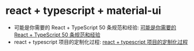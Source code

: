 # react + typescript + material-ui



* 可能是你需要的 React + TypeScript 50 条规范和经验: [可能是你需要的 React + TypeScript 50 条规范和经验](https://juejin.im/post/5ce24f8ae51d45106477bd45)
* react + typescript 项目的定制化过程: [react + typescript 项目的定制化过程](https://juejin.im/post/5d5e25b5f265da03970bbf82)
